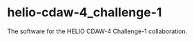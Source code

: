 helio-cdaw-4_challenge-1
========================

The software for the HELIO CDAW-4 Challenge-1 collaboration.